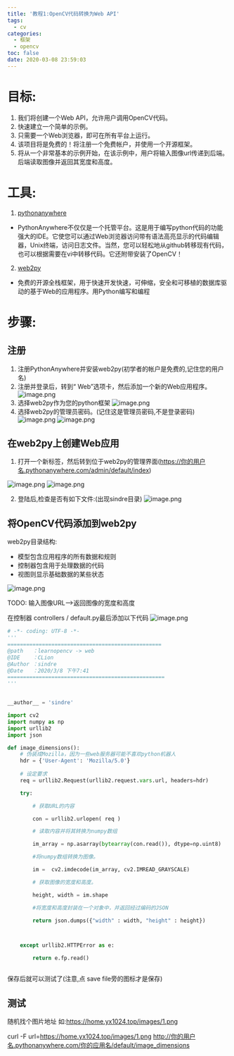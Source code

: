 ```yaml
---
title: '教程1:OpenCV代码转换为Web API'
tags:
  - cv
categories:
  - 框架
  - opencv
toc: false
date: 2020-03-08 23:59:03
---
```



# 目标:
1. 我们将创建一个Web API，允许用户调用OpenCV代码。
2. 快速建立一个简单的示例。
3. 只需要一个Web浏览器，即可在所有平台上运行。
4. 该项目将是免费的！将注册一个免费帐户，并使用一个开源框架。
5. 将从一个非常基本的示例开始，在该示例中，用户将输入图像url传递到后端。后端读取图像并返回其宽度和高度。

# 工具:
1. [pythonanywhere](http://pythonanywhere.com/)
-	PythonAnywhere不仅仅是一个托管平台。这是用于编写python代码的功能强大的IDE。它使您可以通过Web浏览器访问带有语法高亮显示的代码编辑器，Unix终端，访问日志文件。当然，您可以轻松地从github转移现有代码，也可以根据需要在vi中转移代码。它还附带安装了OpenCV！ 
2. [web2py](http://www.web2py.com/)
-	免费的开源全栈框架，用于快速开发快速，可伸缩，安全和可移植的数据库驱动的基于Web的应用程序。用Python编写和编程


# 步骤:
## 注册
1. 注册PythonAnywhere并安装web2py(初学者的帐户是免费的,记住您的用户名)
2. 注册并登录后，转到“ Web”选项卡，然后添加一个新的Web应用程序。
![image.png](https://blog.mviai.com/images/FtkXBQuiEWGkMdxevcEKmDn9CMtu)
3. 选择web2py作为您的python框架
![image.png](https://blog.mviai.com/images/Fn_6VoDczoUUyfrD8EXNl905_BN3)
4. 选择web2py的管理员密码。(记住这是管理员密码,不是登录密码)
![image.png](https://blog.mviai.com/images/Fnuaih8Gp2gs7Wk_U0c3xYhvkyd6)
![image.png](https://blog.mviai.com/images/FhFWGHLwvkJIMXPlh2F_SQ2IDYQE)

## 在web2py上创建Web应用
1. 打开一个新标签，然后转到位于web2py的管理界面(https://你的用户名.pythonanywhere.com/admin/default/index)

![image.png](https://blog.mviai.com/images/FiG0_2rlroCh3LksbPbVUJfzesrF)
![image.png](https://blog.mviai.com/images/Fn5vKEq3PIUUt0npOq7uhUuX62cw)

2. 登陆后,检查是否有如下文件:(出现sindre目录)
![image.png](https://blog.mviai.com/images/FitcbVJmwkj5ONrpzEp2SvuIQj9P)


## 将OpenCV代码添加到web2py

web2py目录结构:
- 模型包含应用程序的所有数据和规则
- 控制器包含用于处理数据的代码
- 视图则显示基础数据的某些状态

![image.png](https://blog.mviai.com/images/FvmAUQVa7r2anLef1CKARrVwICK0)


TODO: 输入图像URL-->返回图像的宽度和高度

在控制器 controllers / default.py最后添加以下代码
![image.png](https://blog.mviai.com/images/FrZI70EK0hcjb3ff631SR0d8JvX2)


```python
# -*- coding: UTF-8 -*-
'''
=================================================
@path   ：learnopencv -> web
@IDE    ：CLion
@Author ：sindre
@Date   ：2020/3/8 下午7:41
==================================================
'''


__author__ = 'sindre'

import cv2
import numpy as np
import urllib2
import json

def image_dimensions():
    # 伪装成Mozilla，因为一些web服务器可能不喜欢python机器人
    hdr = {'User-Agent': 'Mozilla/5.0'}
    
    # 设定要求
    req = urllib2.Request(urllib2.request.vars.url, headers=hdr)

    try:

        # 获取URL的内容

        con = urllib2.urlopen( req )

        # 读取内容并将其转换为numpy数组

        im_array = np.asarray(bytearray(con.read()), dtype=np.uint8)

        #将numpy数组转换为图像。

        im =  cv2.imdecode(im_array, cv2.IMREAD_GRAYSCALE)

        # 获取图像的宽度和高度。

        height, width = im.shape

        #将宽度和高度封装在一个对象中，并返回经过编码的JSON

        return json.dumps({"width" : width, "height" : height})



    except urllib2.HTTPError as e:

        return e.fp.read()



```
保存后就可以测试了(注意,点 save file旁的图标才是保存)

## 测试
随机找个图片地址
如:https://home.yx1024.top/images/1.png

curl -F url=https://home.yx1024.top/images/1.png http://你的用户名.pythonanywhere.com/你的应用名/default/image_dimensions




